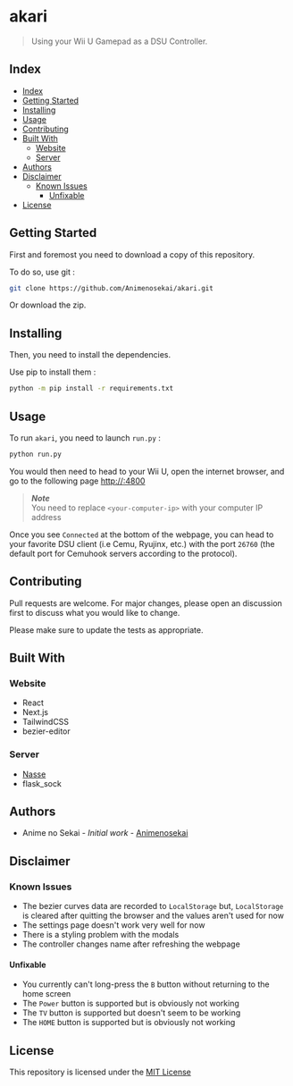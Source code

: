 # akari

> Using your Wii U Gamepad as a DSU Controller.

## Index

- [Index](#index)
- [Getting Started](#getting-started)
- [Installing](#installing)
- [Usage](#usage)
- [Contributing](#contributing)
- [Built With](#built-with)
  - [Website](#website)
  - [Server](#server)
- [Authors](#authors)
- [Disclaimer](#disclaimer)
  - [Known Issues](#known-issues)
    - [Unfixable](#unfixable)
- [License](#license)

## Getting Started

First and foremost you need to download a copy of this repository.

To do so, use git :

```bash
git clone https://github.com/Animenosekai/akari.git
```

Or download the zip.

## Installing

Then, you need to install the dependencies.

Use pip to install them :

```bash
python -m pip install -r requirements.txt
```

## Usage

To run `akari`, you need to launch `run.py` :

```bash
python run.py
```

You would then need to head to your Wii U, open the internet browser, and go to the following page [http://<your-computer-ip>:4800](http://<your-computer-ip>:4800)

> ***Note***  
> You need to replace `<your-computer-ip>` with your computer IP address

Once you see `Connected` at the bottom of the webpage, you can head to your favorite DSU client (i.e Cemu, Ryujinx, etc.) with the port `26760` (the default port for Cemuhook servers according to the protocol).

## Contributing

Pull requests are welcome. For major changes, please open an discussion first to discuss what you would like to change.

Please make sure to update the tests as appropriate.

## Built With

### Website

- React
- Next.js
- TailwindCSS
- bezier-editor

### Server

- [Nasse](https://github.com/Animenosekai/nasse)
- flask_sock

## Authors

- Anime no Sekai *- Initial work -* [Animenosekai](https://github.com/Animenosekai)

## Disclaimer

### Known Issues

- The bezier curves data are recorded to `LocalStorage` but, `LocalStorage` is cleared after quitting the browser and the values aren't used for now
- The settings page doesn't work very well for now
- There is a styling problem with the modals
- The controller changes name after refreshing the webpage

#### Unfixable

- You currently can't long-press the `B` button without returning to the home screen
- The `Power` button is supported but is obviously not working
- The `TV` button is supported but doesn't seem to be working
- The `HOME` button is supported but is obviously not working

## License

This repository is licensed under the [MIT License](./LICENSE)

